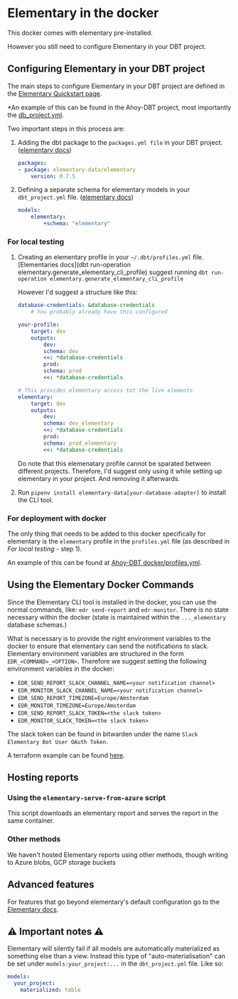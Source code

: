 # Elementary in the docker

This docker comes with elementary pre-installed.

However you still need to configure Elementary in your DBT project.

## Configuring Elementary in your DBT project

The main steps to configure Elementary in your DBT project are defined in the
[Elementary Quickstart page](https://docs.elementary-data.com/quickstart).

*An example of this can be found in the Ahoy-DBT project, most importantly the [db_project.yml](https://github.com/techonomydev/ahoy-dbt/blob/main/dbt_project.yml).

Two important steps in this process are:

1. Adding the dbt package to the `packages.yml file` in your DBT project.
    ([elementary docs](https://docs.elementary-data.com/quickstart#install-dbt-package))

    ```yaml
    packages:
    - package: elementary-data/elementary
        version: 0.7.5
    ```

2. Defining a separate schema for elementary models in your `dbt_project.yml` file.
    ([elementary docs](https://docs.elementary-data.com/quickstart#2-add-to-your-dbt-project-yml))

    ```yaml
    models:
        elementary:
            +schema: "elementary"
    ```

### For local testing

1. Creating an elementary profile in your `~/.dbt/profiles.yml` file.
    [Elementaries docs](dbt run-operation elementary.generate_elementary_cli_profile) suggest running
    `dbt run-operation elementary.generate_elementary_cli_profile`

    However I'd suggest a structure like this:

    ```yaml
    database-credentials: &database-credentials
        # You probably already have this configured

    your-profile:
        target: dev
        outputs:
            dev:
            schema: dev
            <<: *database-credentials
            prod:
            schema: prod
            <<: *database-credentials

    # This provides elementary access tot the live elements
    elementary:
        target: dev
        outputs:
            dev:
            schema: dev_elementary
            <<: *database-credentials
            prod:
            schema: prod_elementary
            <<: *database-credentials
    ```

    Do note that this elemenatary profile cannot be sparated between different projects.
    Therefore, I'd suggest only using it while setting up elementary in your project. And removing it afterwards.

2. Run `pipenv install elementary-data[your-database-adapter]` to install the CLI tool.

### For deployment with docker

The only thing that needs to be added to this docker specifically for elementary is the `elementary` profile in the `profiles.yml` file (as described in *For local testing* - step 1).

An example of this can be found at [Ahoy-DBT docker/profiles.yml](https://github.com/techonomydev/ahoy-dbt/blob/main/docker/profiles.yml).

## Using the Elementary Docker Commands

Since the Elementary CLI tool is installed in the docker, you can use the normal commands, like: `edr send-report` and `edr-monitor`. There is no state necessary within the docker (state is maintained within the `..._elementary` database schemas.)

What is necessary is to provide the right environment variables to the docker to ensure that elementary can send the notifications to slack. Elementary environment variables are structured in the form `EDR_<COMMAND>_<OPTION>`. Therefore we suggest setting the following environment variables in the docker:

* `EDR_SEND_REPORT_SLACK_CHANNEL_NAME=<your notification channel>`
* `EDR_MONITOR_SLACK_CHANNEL_NAME=<your notification channel>`
* `EDR_SEND_REPORT_TIMEZONE=Europe/Amsterdam`
* `EDR_MONITOR_TIMEZONE=Europe/Amsterdam`
* `EDR_SEND_REPORT_SLACK_TOKEN=<the slack token>`
* `EDR_MONITOR_SLACK_TOKEN=<the slack token>`

The slack token can be found in bitwarden under the name `Slack Elementary Bot User OAuth Token`.

A terraform example can be found [here](https://github.com/techonomydev/ahoy-infra/blob/65b2a1ae18b965783007b07e9ec9ec34e4227486/acis.tf#L268-L300).

## Hosting reports

### Using the `elementary-serve-from-azure` script
This script downloads an elementary report and serves the report in the same container. 


### Other methods
We haven't hosted Elementary reports using other methods, though writing to Azure blobs, GCP storage buckets

## Advanced features

For features that go beyond elementary's default configuration go to the [Elementary docs](https://docs.elementary-data.com/).

## ⚠️ Important notes ⚠️

Elementary will silently fail if áll models are automatically materialized as something else than a view. Instead this type of "auto-materialisation" can be set under `models:your_project:...` in the `dbt_project.yml` file. Like so:

```yaml
models:
  your_project:
    materialized: table
```
